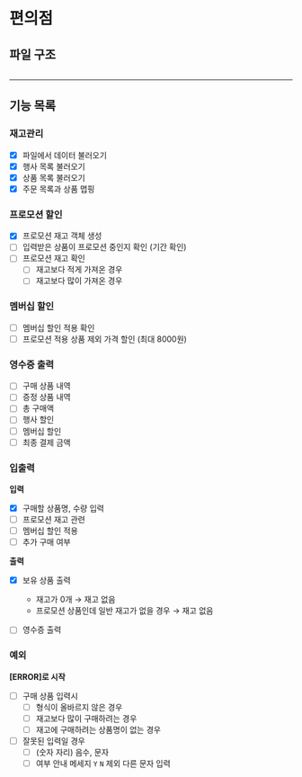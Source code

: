 # 편의점

## 파일 구조

```

```

---

## 기능 목록

### **재고관리**

- [x]  파일에서 데이터 불러오기
- [x]  행사 목록 불러오기
- [x]  상품 목록 불러오기
- [x]  주문 목록과 상품 맵핑

### **프로모션 할인**

- [x]  프로모션 재고 객체 생성
- [ ]  입력받은 상품이 프로모션 중인지 확인 (기간 확인)
- [ ]  프로모션 재고 확인
    - [ ]  재고보다 적게 가져온 경우
    - [ ]  재고보다 많이 가져온 경우

### **멤버십 할인**

- [ ]  멤버십 할인 적용 확인
- [ ]  프로모션 적용 상품 제외 가격 할인 (최대 8000원)

### **영수증 출력**

- [ ]  구매 상품 내역
- [ ]  증정 상품 내역
- [ ]  총 구매액
- [ ]  행사 할인
- [ ]  멤버십 할인
- [ ]  최종 결제 금액

### **입출력**

**입력**

- [x]  구매할 상품명, 수량 입력
- [ ]  프로모션 재고 관련
- [ ]  멤버십 할인 적용
- [ ]  추가 구매 여부

**출력**

- [x]  보유 상품 출력

    - 재고가 0개 → 재고 없음
    - 프로모션 상품인데 일반 재고가 없을 경우 → 재고 없음

- [ ]  영수증 출력

### **예외**

**[ERROR]로 시작**

- [ ]  구매 상품 입력시
    - [ ]  형식이 올바르지 않은 경우
    - [ ]  재고보다 많이 구매하려는 경우 
    - [ ]  재고에 구매하려는 상품명이 없는 경우
- [ ]  잘못된 입력일 경우
    - [ ]  (숫자 자리) 음수, 문자
    - [ ]  여부 안내 메세지 `Y` `N` 제외 다른 문자 입력